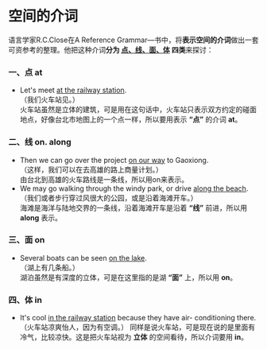 # 空间的介词

语言学家R.C.Close在A Reference Grammar—书中，将**表示空间的介词**做出一套可资参考的整理。他把这种介词**分为 <u>点、线、面、体</u> 四类**来探讨：

### 一、点 at


- Let's meet <u>at the railway station</u>.  
（我们火车站见。）  
火车站虽然是立体的建筑，可是用在这句话中，火车站只表示双方约定的碰面地点，好像台北市地图上的一个点一样，所以要用表示 **“点”** 的介词 **at**。

### 二、线 on. along


- Then we can go over the project <u>on our way</u> to Gaoxiong.  
（这样，我们可以在去高雄的路上商量计划。）  
由台北到高雄的火车路线是一条线，所以用on来表示。
- We may go walking through the windy park, or drive <u>along the beach</u>.  
（我们或者步行穿过风很大的公园，或是沿着海滩开车。）  
海滩是海洋与陆地交界的一条线，沿着海滩开车是沿着 **“线”** 前进，所以用 **along** 表示。  

### 三、面 on


- Several boats can be seen <u>on the lake</u>.   
（湖上有几条船。）  
湖泊虽然是有深度的立体，可是在这里指的是湖 **“面”** 上，所以用 **on**。  

### 四、体 in


- It's cool <u>in the railway station</u> because they have
air- conditioning there.（火车站凉爽怡人，因为有空调。）
同样是说火车站，可是现在说的是里面有冷气，比较凉快。这是把火车站视为 **立体** 的空间看待，所以介词要用 **in**。